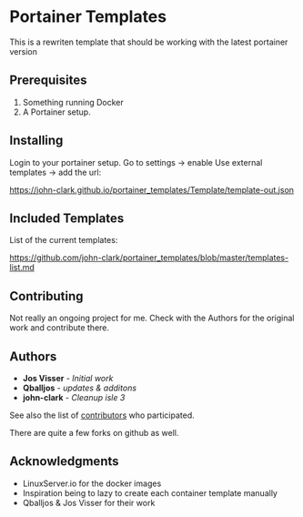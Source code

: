 
# Portainer Templates

This is a rewriten template that should be working with the latest portainer version

## Prerequisites

1. Something running Docker
2. A Portainer setup.

## Installing

Login to your portainer setup. Go to settings -> enable Use external templates -> add the url:

https://john-clark.github.io/portainer_templates/Template/template-out.json

## Included Templates

List of the current templates:

https://github.com/john-clark/portainer_templates/blob/master/templates-list.md

## Contributing

Not really an ongoing project for me. Check with the Authors for the original work and contribute there.

## Authors

* **Jos Visser** - *Initial work*
* **Qballjos** - *updates & additons*  
* **john-clark** - *Cleanup isle 3* 

See also the list of [contributors](https://github.com/Qballjos/portainer_templates/contributors) who participated.

There are quite a few forks on github as well.

## Acknowledgments

* LinuxServer.io for the docker images
* Inspiration being to lazy to create each container template manually
* Qballjos & Jos Visser for their work
